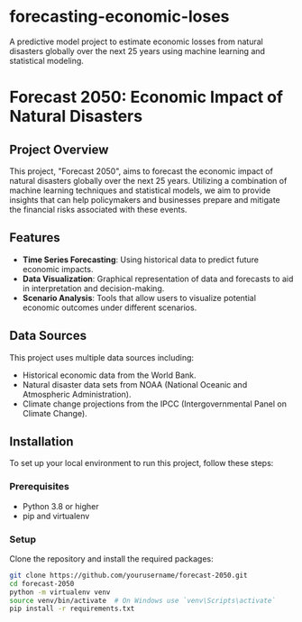 # forecasting-economic-loses
A predictive model project to estimate economic losses from natural disasters globally over the next 25 years using machine learning and statistical modeling.

# Forecast 2050: Economic Impact of Natural Disasters

## Project Overview
This project, "Forecast 2050", aims to forecast the economic impact of natural disasters globally over the next 25 years. Utilizing a combination of machine learning techniques and statistical models, we aim to provide insights that can help policymakers and businesses prepare and mitigate the financial risks associated with these events.

## Features
- **Time Series Forecasting**: Using historical data to predict future economic impacts.
- **Data Visualization**: Graphical representation of data and forecasts to aid in interpretation and decision-making.
- **Scenario Analysis**: Tools that allow users to visualize potential economic outcomes under different scenarios.

## Data Sources
This project uses multiple data sources including:
- Historical economic data from the World Bank.
- Natural disaster data sets from NOAA (National Oceanic and Atmospheric Administration).
- Climate change projections from the IPCC (Intergovernmental Panel on Climate Change).

## Installation
To set up your local environment to run this project, follow these steps:

### Prerequisites
- Python 3.8 or higher
- pip and virtualenv

### Setup
Clone the repository and install the required packages:
```bash
git clone https://github.com/yourusername/forecast-2050.git
cd forecast-2050
python -m virtualenv venv
source venv/bin/activate  # On Windows use `venv\Scripts\activate`
pip install -r requirements.txt
